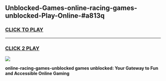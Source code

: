 
## Unblocked-Games-online-racing-games-unblocked-Play-Online-#a813q
<h3>
<a href="https://premium.freeplayer.one?title=online-racing-games-unblocked&ref=27F">CLICK TO PLAY</a></h3>
<hr>

<h3>
<a href="https://premium.freeplayer.one?title=online-racing-games-unblocked&ref=27F">CLICK 2 PLAY</a>
  
</h3>

<a href="https://premium.freeplayer.one?title=online-racing-games-unblocked&ref=27F"><img src="https://clearcache.store/games.png"></a>


**online-racing-games-unblocked games unblocked: Your Gateway to Fun and Accessible Online Gaming**
